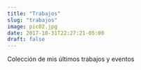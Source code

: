 ```yaml
---
title: "Trabajos"
slug: "trabajos"
image: pic02.jpg
date: 2017-10-31T22:27:21-05:00
draft: false
---
```


Colección de mis últimos trabajos y eventos